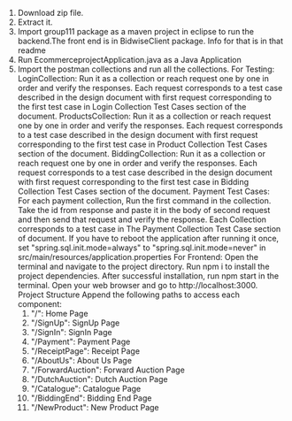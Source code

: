 1. Download zip file. 
2. Extract it.
3. Import group111 package as a maven project in eclipse to run the backend.The front end is in BidwiseClient package. Info for that is in that readme
4. Run EcommerceprojectApplication.java as a Java Application
5. Import the postman collections and run all the collections.
For Testing:
LoginCollection: Run it as a collection or reach request one by one in order and verify the responses. Each request corresponds to a test case described in the design document with first request corresponding to the first test case in Login Collection Test Cases section of the document.
ProductsCollection: Run it as a collection or reach request one by one in order and verify the responses. Each request corresponds to a test case described in the design document with first request corresponding to the first test case in Product Collection Test Cases section of the document.
BiddingCollection: Run it as a collection or reach request one by one in order and verify the responses. Each request corresponds to a test case described in the design document with first request corresponding to the first test case in Bidding Collection Test Cases section of the document.
Payment Test Cases: For each payment collection, Run the first command in the collection. Take the id from response and paste it in the body of second request and then send that request and verify the response.
Each Collection corresponds to a test case in The Payment Collection Test Case section of document.
If you have to reboot the application after running it once, set "spring.sql.init.mode=always" to "spring.sql.init.mode=never" in src/main/resources/application.properties
For Frontend:
Open the terminal and navigate to the project directory.
Run npm i to install the project dependencies.
After successful installation, run npm start in the terminal.
Open your web browser and go to http://localhost:3000.
Project Structure
Append the following paths to access each component:
     1. "/": Home Page
     2. "/SignUp": SignUp Page
     3. "/SignIn": SignIn Page
     4. "/Payment": Payment Page
     5. "/ReceiptPage": Receipt Page   
     6. "/AboutUs": About Us Page
     7. "/ForwardAuction": Forward Auction Page
     8. "/DutchAuction": Dutch Auction Page
     9. "/Catalogue": Catalogue Page
     10. "/BiddingEnd": Bidding End Page
     11. "/NewProduct": New Product Page
